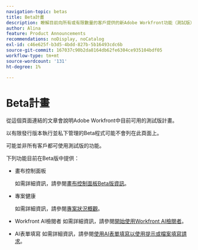 ```yaml
---
navigation-topic: betas
title: Beta計畫
description: 瞭解目前向所有或有限數量的客戶提供的新Adobe Workfront功能（測試版）。
author: Alina
feature: Product Announcements
recommendations: noDisplay, noCatalog
exl-id: c46e625f-b3d5-4bdd-827b-5b16493cdc6b
source-git-commit: 167037c90b2da8164db62fe6304ce935104bdf05
workflow-type: tm+mt
source-wordcount: '131'
ht-degree: 1%

---
```


# Beta計畫

從這個頁面連結的文章會說明Adobe Workfront中目前可用的測試版計畫。

以有限發行版本執行並私下管理的Beta程式可能不會列在此頁面上。

可能並非所有客戶都可使用測試版的功能。

下列功能目前在Beta版中提供：

* 畫布控制面板

  如需詳細資訊，請參閱[畫布控制面板Beta版資訊](/help/quicksilver/product-announcements/betas/canvas-dashboards-beta/canvas-dashboards-beta-information.md)。

* 專案健康

  如需詳細資訊，請參閱[專案狀況概觀](/help/quicksilver/workfront-basics/ai-assistant/project-health-overview.md)。

* Workfront AI檢閱者
如需詳細資訊，請參閱[開始使用Workfront AI檢閱者](/help/quicksilver/review-and-approve-work/document-reviews-and-approvals/wf-ai-reviewer.md)。

* AI表單填寫
如需詳細資訊，請參閱[使用AI表單填寫以使用提示或檔案填寫請求](/help/quicksilver/manage-work/requests/create-requests/autofill-from-prompt-document.md)。


<!--

drafted for later when we start releasing features for the commenting experience. When we can launch the beta article for new commenting experience, replace what you have here with this: 
 
The features described in this page are currently available as part of beta programs. Features that are available in beta might not be available to all customers. 


## New commenting exprience Beta

* [New commenting experience](../betas/new-commenting-experience-beta/unified-commenting-experience.md)
* [New commenting experience beta release activity](../betas/new-commenting-experience-beta/new-commenting-beta-experience-information.md)

## New form designer Beta

* [Form designer overview](../../administration-and-setup/customize-workfront/create-manage-custom-forms/form-designer/form-designer-overview.md)

-->

